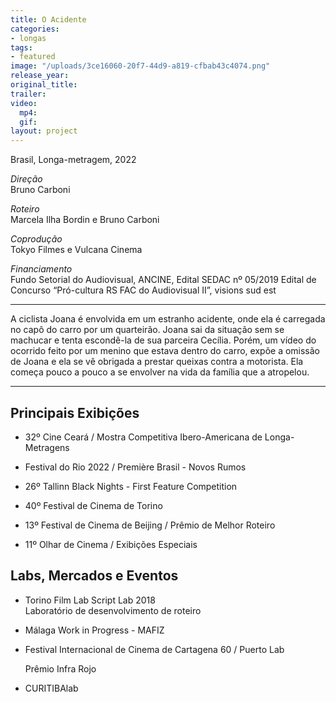 ```yaml
---
title: O Acidente
categories:
- longas
tags:
- featured
image: "/uploads/3ce16060-20f7-44d9-a819-cfbab43c4074.png"
release_year: 
original_title: 
trailer: 
video:
  mp4: 
  gif: 
layout: project
---
```


Brasil, Longa-metragem, 2022

_Direção_  
Bruno Carboni

_Roteiro_  
Marcela Ilha Bordin e Bruno Carboni

_Coprodução_  
Tokyo Filmes e Vulcana Cinema

_Financiamento_  
Fundo Setorial do Audiovisual, ANCINE, Edital SEDAC nº 05/2019 Edital de Concurso “Pró-cultura RS FAC do Audiovisual II”, visions sud est

***

A ciclista Joana é envolvida em um estranho acidente, onde ela é carregada no capô do carro por um quarteirão. Joana sai da situação sem se machucar e tenta escondê-la de sua parceira Cecília. Porém, um vídeo do ocorrido feito por um menino que estava dentro do carro, expõe a omissão de Joana e ela se vê obrigada a prestar queixas contra a motorista. Ela começa pouco a pouco a se envolver na vida da família que a atropelou.

***

## Principais Exibições

* 32º Cine Ceará / Mostra Competitiva Ibero-Americana de Longa-Metragens

* Festival do Rio 2022 / Première Brasil - Novos Rumos
* 26º Tallinn Black Nights - First Feature Competition
* 40º Festival de Cinema de Torino
* 13º Festival de Cinema de Beijing / Prêmio de Melhor Roteiro
* 11º Olhar de Cinema / Exibições Especiais

## Labs, Mercados e Eventos

* Torino Film Lab Script Lab 2018  
  Laboratório de desenvolvimento de roteiro
* Málaga Work in Progress - MAFIZ
* Festival Internacional de Cinema de Cartagena 60 / Puerto Lab

  Prêmio Infra Rojo
* CURITIBAlab